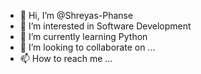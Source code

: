 - 👋 Hi, I’m @Shreyas-Phanse
- 👀 I’m interested in Software Development
- 🌱 I’m currently learning Python
- 💞️ I’m looking to collaborate on ...
- 📫 How to reach me ...

<!---
Shreyas-Phanse/Shreyas-Phanse is a ✨ special ✨ repository because its `README.md` (this file) appears on your GitHub profile.
You can click the Preview link to take a look at your changes.
--->
